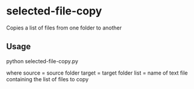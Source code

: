 # selected-file-copy
Copies a list of files from one folder to another

## Usage
python selected-file-copy.py <source> <target> <list>
  
where
  source = source folder
  target = target folder
  list = name of text file containing the list of files to copy
